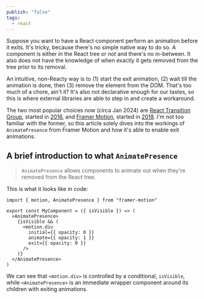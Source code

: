 ```yaml
---
publish: "false"
tags:
  - react
---
```

Suppose you want to have a React component perform an animation before it exits. It's tricky, because there's no simple native way to do so. A component is either *in* the React tree or *not* and there's no in-between. It also does not have the knowledge of when exactly it gets removed from the tree prior to its removal.

An intuitive, non-Reacty way is to (1) start the exit animation, (2) wait till the animation is done, then (3) remove the element from the DOM. That's too much of a chore, ain't it? It's also not declarative enough for our tastes, so this is where external libraries are able to step in and create a workaround.

The two most popular choices now (circa Jan 2024) are [React Transition Group](https://reactcommunity.org/react-transition-group/), started in [2016](https://github.com/reactjs/react-transition-group/commits?after=3341075c524bcf466241f5eafbc14bd407d24bc9+0), and [Framer Motion](https://framer.com/motion), started in [2018](https://github.com/framer/motion/commits?after=3105d6f745159c5f193510a221154797459c6732+0). I'm not too familiar with the former, so this article solely dives into the workings of `AnimatePresence` from Framer Motion and how it's able to enable exit animations.

## A brief introduction to what `AnimatePresence`

>`AnimatePresence` allows components to animate out when they're removed from the React tree.

This is what it looks like in code:

```tsx
import { motion, AnimatePresence } from "framer-motion"

export const MyComponent = ({ isVisible }) => (
  <AnimatePresence>
    {isVisible && (
      <motion.div
        initial={{ opacity: 0 }}
        animate={{ opacity: 1 }}
        exit={{ opacity: 0 }}
      />
    )}
  </AnimatePresence>
)
```

We can see that `<motion.div>` is controlled by a conditional, `isVisible`, while `<AnimatePresence>` is an immediate wrapper component around its children with exiting animations.